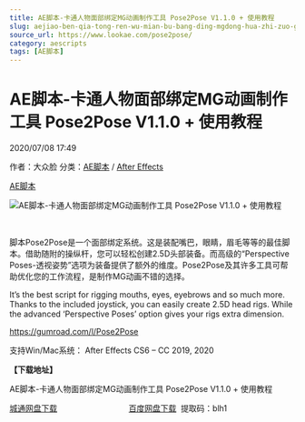 ```yaml
---
title: AE脚本-卡通人物面部绑定MG动画制作工具 Pose2Pose V1.1.0 + 使用教程
slug: aejiao-ben-qia-tong-ren-wu-mian-bu-bang-ding-mgdong-hua-zhi-zuo-gong-ju-pose2pose-v1-1-0-shi-yong-jiao-cheng
source_url: https://www.lookae.com/pose2pose/
category: aescripts
tags: [AE脚本]
---
```

# AE脚本-卡通人物面部绑定MG动画制作工具 Pose2Pose V1.1.0 + 使用教程

2020/07/08 17:49

作者：大众脸
分类：[AE脚本](https://www.lookae.com/after-effects/aescripts/) / [After Effects](https://www.lookae.com/after-effects/)

[AE脚本](https://www.lookae.com/tag/ae%e8%84%9a%e6%9c%ac/)

![AE脚本-卡通人物面部绑定MG动画制作工具 Pose2Pose V1.1.0 + 使用教程](https://www.lookae.com/wp-content/uploads/2020/07/Pose2Pose-.jpg "AE脚本-卡通人物面部绑定MG动画制作工具 Pose2Pose V1.1.0 + 使用教程-LookAE.com")

﻿

脚本Pose2Pose是一个面部绑定系统。这是装配嘴巴，眼睛，眉毛等等的最佳脚本。借助随附的操纵杆，您可以轻松创建2.5D头部装备。而高级的“Perspective Poses-透视姿势”选项为装备提供了额外的维度。Pose2Pose及其许多工具可帮助优化您的工作流程，是制作MG动画不错的选择。

It’s the best script for rigging mouths, eyes, eyebrows and so much more. Thanks to the included joystick, you can easily create 2.5D head rigs. While the advanced ‘Perspective Poses’ option gives your rigs extra dimension.

https://gumroad.com/l/Pose2Pose

支持Win/Mac系统： After Effects CS6 – CC 2019, 2020

**【下载地址】**

AE脚本-卡通人物面部绑定MG动画制作工具 Pose2Pose V1.1.0 + 使用教程

[城通网盘下载](https://089u.com/file/680462-452443827)                                [百度网盘下载](https://pan.baidu.com/s/1Udp-t77ohbrNblPPWX0UPA)  提取码：blh1
